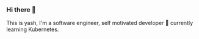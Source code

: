 ### Hi there 👋

This is yash, I'm a software engineer, self motivated developer 🌱 currently learning Kubernetes. 

<p align="center">
<a style="margin: 10px;" target="_blank" href="https://kubernetes.io/"><img height="100px" alt="Kubernetes" src="https://raw.githubusercontent.com/yashwanthkumarsuruneni/yashwanthkumarsuruneni/master/skills/kubernetes-logo.png></a>
<p>

